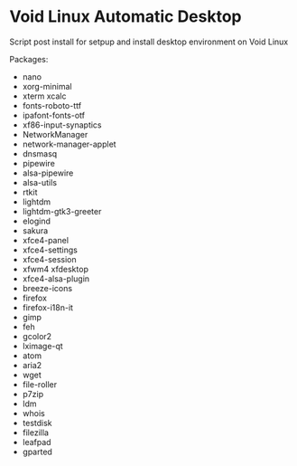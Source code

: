 # Void Linux Automatic Desktop

Script post install for setpup and install desktop environment on Void Linux

Packages:

* nano 
* xorg-minimal 
* xterm xcalc 
* fonts-roboto-ttf 
* ipafont-fonts-otf 
* xf86-input-synaptics 
* NetworkManager 
* network-manager-applet 
* dnsmasq
* pipewire 
* alsa-pipewire 
* alsa-utils 
* rtkit
* lightdm 
* lightdm-gtk3-greeter 
* elogind 
* sakura 
* xfce4-panel 
* xfce4-settings 
* xfce4-session 
* xfwm4 xfdesktop 
* xfce4-alsa-plugin 
* breeze-icons
* firefox 
* firefox-i18n-it
* gimp 
* feh 
* gcolor2 
* lximage-qt
* atom 
* aria2 
* wget 
* file-roller 
* p7zip 
* ldm 
* whois 
* testdisk 
* filezilla 
* leafpad 
* gparted
